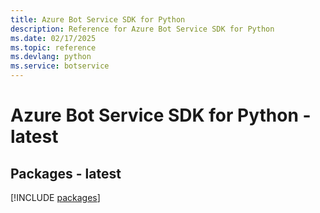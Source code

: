 ```yaml
---
title: Azure Bot Service SDK for Python
description: Reference for Azure Bot Service SDK for Python
ms.date: 02/17/2025
ms.topic: reference
ms.devlang: python
ms.service: botservice
---
```

# Azure Bot Service SDK for Python - latest
## Packages - latest
[!INCLUDE [packages](bot-service-index.md)]